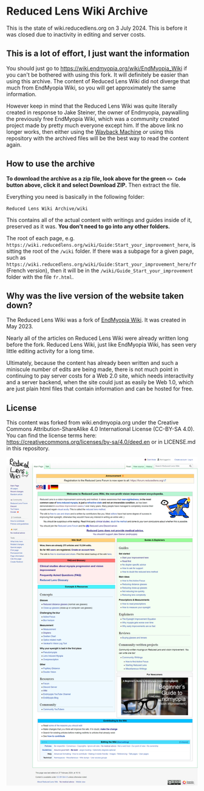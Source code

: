 # Reduced Lens Wiki Archive
This is the state of wiki.reducedlens.org on 3 July 2024. This is before it was closed due to inactivity in editing and server costs.

## This is a lot of effort, I just want the information
You should just go to https://wiki.endmyopia.org/wiki/EndMyopia_Wiki if you can't be bothered with using this fork. It will definitely be easier than using this archive. The content of Reduced Lens Wiki did not diverge that much from EndMyopia Wiki, so you will get approximately the same information.

However keep in mind that the Reduced Lens Wiki was quite literally created in response to Jake Steiner, the owner of Endmyopia, paywalling the previously free EndMyopia Wiki, which was a community created project made by pretty much everyone except him. If the above link no longer works, then either using the [Wayback Machine](https://archive.org/) *or* using this repository with the archived files will be the best way to read the content again.

## How to use the archive
**To download the archive as a zip file, look above for the green `<> Code` button above, click it and select Download ZIP.** Then extract the file.

Everything you need is basically in the following folder:

```
Reduced Lens Wiki Archive/wiki
```

This contains all of the actual content with writings and guides inside of it, preserved as it was. **You don't need to go into any other folders.**

The root of each page, e.g. `https://wiki.reducedlens.org/wiki/Guide:Start_your_improvement_here`, is sitting the root of the `/wiki` folder. If there was a subpage for a given page, such as `https://wiki.reducedlens.org/wiki/Guide:Start_your_improvement_here/fr` (French version), then it will be in the `/wiki/Guide_Start_your_improvement` folder with the file `fr.html`.

## Why was the live version of the website taken down?
The Reduced Lens Wiki was a fork of [EndMyopia Wiki](https://wiki.endmyopia.org/wiki/EndMyopia_Wiki). It was created in May 2023.

Nearly all of the articles on Reduced Lens Wiki were already written long before the fork. Reduced Lens Wiki, just like EndMyopia Wiki, has seen very little editing activity for a long time.

Ultimately, because the content has already been written and such a miniscule number of edits are being made, there is not much point in continuing to pay server costs for a Web 2.0 site, which needs interactivity and a server backend, when the site could just as easily be Web 1.0, which are just plain html files that contain information and can be hosted for free.

## License
This content was forked from wiki.endmyopia.org under the Creative Commons Attribution-ShareAlike 4.0 International License (CC-BY-SA 4.0). You can find the license terms here: https://creativecommons.org/licenses/by-sa/4.0/deed.en or in LICENSE.md in this repository.

![An image of the landing page of Reduced Lens Wiki](rl-wiki.png)
